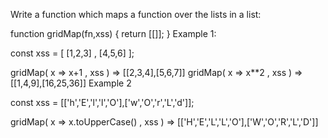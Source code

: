 Write a function which maps a function over the lists in a list:

function gridMap(fn,xss) { return [[]]; }
Example 1:

const xss = [ [1,2,3]
, [4,5,6]
];

gridMap( x => x+1 , xss )  =>  [[2,3,4],[5,6,7]]
gridMap( x => x**2 , xss )  =>  [[1,4,9],[16,25,36]]
Example 2

const xss = [['h','E','l','l','O'],['w','O','r','L','d']];

gridMap( x => x.toUpperCase() , xss )  =>  [['H','E','L','L','O'],['W','O','R','L','D']]